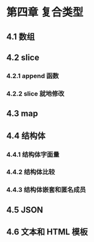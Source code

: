 # 第四章 复合类型

## 4.1 数组

## 4.2 slice

### 4.2.1 append 函数

### 4.2.2 slice 就地修改

## 4.3 map

## 4.4 结构体

### 4.4.1 结构体字面量

### 4.4.2 结构体比较

### 4.4.3 结构体嵌套和匿名成员

## 4.5 JSON

## 4.6 文本和 HTML 模板
